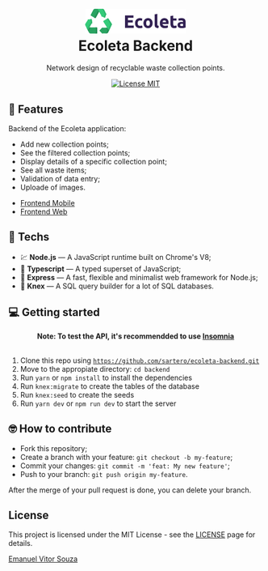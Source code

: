 <h1 align="center">
  <br>
    <img src=".github/logo-ecoleta.svg" alt="ecoleta" width="200">
  <br>
  Ecoleta Backend
</h1>

<p align="center">Network design of recyclable waste collection points.</p>

<p align="center">
  <a href="https://opensource.org/licenses/MIT">
    <img src="https://img.shields.io/badge/license-MIT-green.svg" alt="License MIT">
  </a>
</p>

## 📜 Features

<p>Backend of the Ecoleta application:</p>

<ul>
  <li>Add new collection points;</li>
  <li>See the filtered collection points;</li>
  <li>Display details of a specific collection point;</li>
  <li>See all waste items;</li>
  <li>Validation of data entry;</li>
  <li>Uploade of images.</li>
</ul>

<ul>
  <li><a href="https://github.com/sartero/ecoleta-frontend-mobile">Frontend Mobile</a></li>
  <li><a href="https://github.com/sartero/ecoleta-frontend-web">Frontend Web</a></li>
</ul>

## 🧰 Techs

[//]: # "Add the features of your project here:"

- 💹 **Node.js** — A JavaScript runtime built on Chrome's V8;
- 🔷 **Typescript** — A typed superset of JavaScript;
- 💼 **Express** — A fast, flexible and minimalist web framework for Node.js;
- 📄 **Knex** — A SQL query builder for a lot of SQL databases.

## 💻 Getting started

<span>
  <center>
  <b>Note: To test the API, it's recommendded to use
    <a href="https://insomnia.rest/download/">Insomnia</a>
  </b>
  </center>
</span>

  <br>

1. Clone this repo using <code>https://github.com/sartero/ecoleta-backend.git</code>
2. Move to the appropiate directory: <code>cd backend</code>
3. Run <code>yarn</code> or <code>npm install</code> to install the dependencies
4. Run <code>knex:migrate</code> to create the tables of the database
5. Run <code>knex:seed</code> to create the seeds
6. Run <code>yarn dev</code> or <code>npm run dev</code> to start the server

## 🤓 How to contribute

<ul>
  <li>Fork this repository;</li>
  <li>Create a branch with your feature: <code>git checkout -b my-feature</code>;</li>
  <li>Commit your changes: <code>git commit -m 'feat: My new feature'</code>;</li>
  <li>Push to your branch: <code>git push origin my-feature</code>.</li>
</ul>

<p>After the merge of your pull request is done, you can delete your branch.</p>

## License

This project is licensed under the MIT License - see the [LICENSE](https://opensource.org/licenses/MIT) page for details.

<a href="http://github.com/sartero">Emanuel Vitor Souza</a>
